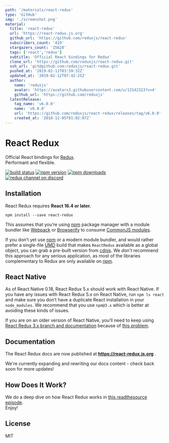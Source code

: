 ```yaml
---
path: '/materials/react-redux'
type: 'GitHub'
img: './screenshot.png'
material:
  title: 'react-redux'
  url: 'https://react-redux.js.org'
  github_url: 'https://github.com/reduxjs/react-redux'
  subscribers_count: '419'
  stargazers_count: '15628'
  tags: ['react','redux']
  subtitle: 'Official React bindings for Redux'
  clone_url: 'https://github.com/reduxjs/react-redux.git'
  ssh_url: 'git@github.com:reduxjs/react-redux.git'
  pushed_at: '2019-02-11T03:59:32Z'
  updated_at: '2019-02-12T07:42:25Z'
  author:
    name: 'reduxjs'
    avatar: 'https://avatars3.githubusercontent.com/u/13142323?v=4'
    github_url: 'https://github.com/reduxjs'
  latestRelease:
    tag_name: 'v6.0.0'
    name: 'v6.0.0'
    url: 'https://github.com/reduxjs/react-redux/releases/tag/v6.0.0'
    created_at: '2018-12-05T01:02:07Z'
---
```

React Redux
=========================

Official React bindings for [Redux](https://github.com/reduxjs/redux).  
Performant and flexible.

[![build status](https://img.shields.io/travis/reduxjs/react-redux/master.svg?style=flat-square)](https://travis-ci.org/reduxjs/react-redux) [![npm version](https://img.shields.io/npm/v/react-redux.svg?style=flat-square)](https://www.npmjs.com/package/react-redux)
[![npm downloads](https://img.shields.io/npm/dm/react-redux.svg?style=flat-square)](https://www.npmjs.com/package/react-redux)
[![redux channel on discord](https://img.shields.io/badge/discord-redux@reactiflux-61DAFB.svg?style=flat-square)](http://www.reactiflux.com)


## Installation

React Redux requires **React 16.4 or later.**

```
npm install --save react-redux
```

This assumes that you’re using [npm](http://npmjs.com/) package manager with a module bundler like [Webpack](https://webpack.js.org/) or [Browserify](http://browserify.org/) to consume [CommonJS modules](http://webpack.github.io/docs/commonjs.html).

If you don’t yet use [npm](http://npmjs.com/) or a modern module bundler, and would rather prefer a single-file [UMD](https://github.com/umdjs/umd) build that makes `ReactRedux` available as a global object, you can grab a pre-built version from [cdnjs](https://cdnjs.com/libraries/react-redux). We *don’t* recommend this approach for any serious application, as most of the libraries complementary to Redux are only available on [npm](http://npmjs.com/).

## React Native

As of React Native 0.18, React Redux 5.x should work with React Native. If you have any issues with React Redux 5.x on React Native, run `npm ls react` and make sure you don’t have a duplicate React installation in your `node_modules`. We recommend that you use `npm@3.x` which is better at avoiding these kinds of issues.

If you are on an older version of React Native, you’ll need to keep using [React Redux 3.x branch and documentation](https://github.com/reduxjs/react-redux/tree/v3.1.0) because of [this problem](https://github.com/facebook/react-native/issues/2985).

## Documentation

The React Redux docs are now published at **https://react-redux.js.org** .

We're currently expanding and rewriting our docs content - check back soon for more updates!

## How Does It Work?

We do a deep dive on how React Redux works in [this readthesource episode](https://www.youtube.com/watch?v=VJ38wSFbM3A).  
Enjoy!

## License

MIT
